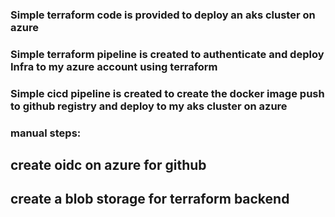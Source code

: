 ### Simple terraform code is provided to deploy an aks cluster on azure
### Simple terraform pipeline is created to  authenticate and deploy Infra to my azure account using terraform
### Simple cicd pipeline is created to create the docker image push to github registry and deploy to my aks cluster on azure

### manual steps:
## create oidc on azure for github
## create a blob storage for terraform backend


